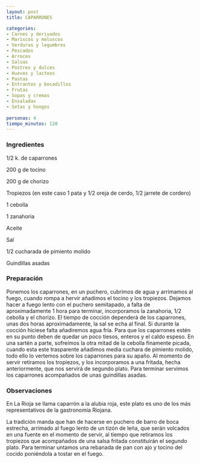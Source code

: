 ```yaml
---
layout: post
title: CAPARRONES

categories:
- Carnes y derivados
- Mariscos y moluscos
- Verduras y legumbres
- Pescados
- Arroces
- Salsas
- Postres y dulces
- Huevos y lacteos
- Pastas
- Entrantes y bocadillos
- Frutas
- Sopas y cremas
- Ensaladas
- Setas y hongos
 
personas: 4 
tiempo_minutos: 120 
---
```

<h3>Ingredientes</h3>
1/2 k. de caparrones

200 g de tocino

200 g de chorizo

Tropiezos (en este caso 1 pata y 1/2 oreja de cerdo, 1/2 jarrete de cordero)

1 cebolla

1 zanahoria

Aceite

Sal

1/2 cucharada de pimiento molido

Guindillas asadas

<h3>Preparación</h3>
Ponemos los caparrones, en un puchero, cubrimos de agua y arrimamos al fuego, cuando rompa a hervir añadimos el tocino y los tropiezos. Dejamos hacer a fuego lento con el puchero semitapado, a falta de aproximadamente 1 hora para terminar, incorporamos la zanahoria, 1/2 cebolla y el chorizo. El tiempo de cocción dependerá de los caparrones, unas dos horas aproximadamente, la sal se echa al final. Si durante la cocción hiciese falta añadiremos agua fría. Para que los caparrones estén en su punto deben de quedar un poco tiesos, enteros y el caldo espeso. En una sartén a parte, sofreímos la otra mitad de la cebolla finamente picada, cuando esta este trasparente añadimos media cuchara de pimiento molido, todo ello lo vertemos sobre los caparrones para su apaño. Al momento de servir retiramos los tropiezos, y los incorporamos a una fritada, hecha anteriormente, que nos servirá de segundo plato. Para terminar servimos los caparrones acompañados de unas guindillas asadas.

<h3>Observaciones</h3>
En La Rioja se llama caparrón a la alubia roja, este plato es uno de los más representativos de la gastronomía Riojana.

La tradición manda que han de hacerse en puchero de barro de boca estrecha, arrimado al fuego lento de un tizón de leña, que serán volcados en una fuente en el momento de servir, al tiempo que retiramos los tropiezos que acompañados de una salsa fritada constituirán el segundo plato. Para terminar untamos una rebanada de pan con ajo y tocino del cocido poniéndola a tostar en el fuego.

